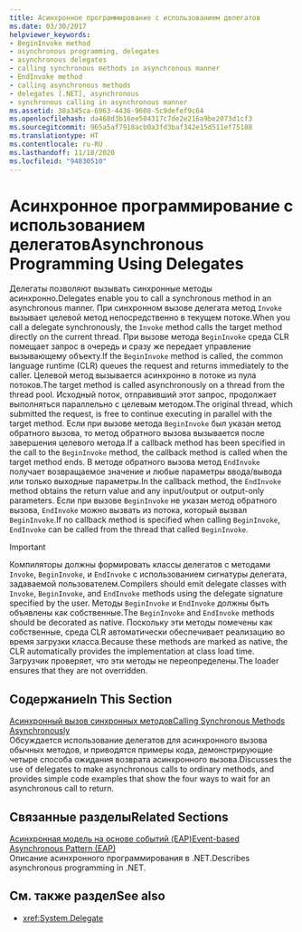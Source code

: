 ```yaml
---
title: Асинхронное программирование с использованием делегатов
ms.date: 03/30/2017
helpviewer_keywords:
- BeginInvoke method
- asynchronous programming, delegates
- asynchronous delegates
- calling synchronous methods in asynchronous manner
- EndInvoke method
- calling asynchronous methods
- delegates [.NET], asynchronous
- synchronous calling in asynchronous manner
ms.assetid: 38a345ca-6963-4436-9608-5c9defef9c64
ms.openlocfilehash: da468d3b16ee504317c7de2e216a9be2073d1cf3
ms.sourcegitcommit: 965a5af7918acb0a3fd3baf342e15d511ef75188
ms.translationtype: HT
ms.contentlocale: ru-RU
ms.lasthandoff: 11/18/2020
ms.locfileid: "94830510"
---
```

# <a name="asynchronous-programming-using-delegates"></a><span data-ttu-id="9b4b6-102">Асинхронное программирование с использованием делегатов</span><span class="sxs-lookup"><span data-stu-id="9b4b6-102">Asynchronous Programming Using Delegates</span></span>

<span data-ttu-id="9b4b6-103">Делегаты позволяют вызывать синхронные методы асинхронно.</span><span class="sxs-lookup"><span data-stu-id="9b4b6-103">Delegates enable you to call a synchronous method in an asynchronous manner.</span></span> <span data-ttu-id="9b4b6-104">При синхронном вызове делегата метод `Invoke` вызывает целевой метод непосредственно в текущем потоке.</span><span class="sxs-lookup"><span data-stu-id="9b4b6-104">When you call a delegate synchronously, the `Invoke` method calls the target method directly on the current thread.</span></span> <span data-ttu-id="9b4b6-105">При вызове метода `BeginInvoke` среда CLR помещает запрос в очередь и сразу же передает управление вызывающему объекту.</span><span class="sxs-lookup"><span data-stu-id="9b4b6-105">If the `BeginInvoke` method is called, the common language runtime (CLR) queues the request and returns immediately to the caller.</span></span> <span data-ttu-id="9b4b6-106">Целевой метод вызывается асинхронно в потоке из пула потоков.</span><span class="sxs-lookup"><span data-stu-id="9b4b6-106">The target method is called asynchronously on a thread from the thread pool.</span></span> <span data-ttu-id="9b4b6-107">Исходный поток, отправивший этот запрос, продолжает выполняться параллельно с целевым методом.</span><span class="sxs-lookup"><span data-stu-id="9b4b6-107">The original thread, which submitted the request, is free to continue executing in parallel with the target method.</span></span> <span data-ttu-id="9b4b6-108">Если при вызове метода `BeginInvoke` был указан метод обратного вызова, то метод обратного вызова вызывается после завершения целевого метода.</span><span class="sxs-lookup"><span data-stu-id="9b4b6-108">If a callback method has been specified in the call to the `BeginInvoke` method, the callback method is called when the target method ends.</span></span> <span data-ttu-id="9b4b6-109">В методе обратного вызова метод `EndInvoke` получает возвращаемое значение и любые параметры ввода/вывода или только выходные параметры.</span><span class="sxs-lookup"><span data-stu-id="9b4b6-109">In the callback method, the `EndInvoke` method obtains the return value and any input/output or output-only parameters.</span></span> <span data-ttu-id="9b4b6-110">Если при вызове `BeginInvoke` не указан метод обратного вызова, `EndInvoke` можно вызвать из потока, который вызвал `BeginInvoke`.</span><span class="sxs-lookup"><span data-stu-id="9b4b6-110">If no callback method is specified when calling `BeginInvoke`, `EndInvoke` can be called from the thread that called `BeginInvoke`.</span></span>  
  
> [!IMPORTANT]
> <span data-ttu-id="9b4b6-111">Компиляторы должны формировать классы делегатов с методами `Invoke`, `BeginInvoke`, и `EndInvoke` с использованием сигнатуры делегата, задаваемой пользователем.</span><span class="sxs-lookup"><span data-stu-id="9b4b6-111">Compilers should emit delegate classes with `Invoke`, `BeginInvoke`, and `EndInvoke` methods using the delegate signature specified by the user.</span></span> <span data-ttu-id="9b4b6-112">Методы `BeginInvoke` и `EndInvoke` должны быть объявлены как собственные.</span><span class="sxs-lookup"><span data-stu-id="9b4b6-112">The `BeginInvoke` and `EndInvoke` methods should be decorated as native.</span></span> <span data-ttu-id="9b4b6-113">Поскольку эти методы помечены как собственные, среда CLR автоматически обеспечивает реализацию во время загрузки класса.</span><span class="sxs-lookup"><span data-stu-id="9b4b6-113">Because these methods are marked as native, the CLR automatically provides the implementation at class load time.</span></span> <span data-ttu-id="9b4b6-114">Загрузчик проверяет, что эти методы не переопределены.</span><span class="sxs-lookup"><span data-stu-id="9b4b6-114">The loader ensures that they are not overridden.</span></span>  
  
## <a name="in-this-section"></a><span data-ttu-id="9b4b6-115">Содержание</span><span class="sxs-lookup"><span data-stu-id="9b4b6-115">In This Section</span></span>  
 [<span data-ttu-id="9b4b6-116">Асинхронный вызов синхронных методов</span><span class="sxs-lookup"><span data-stu-id="9b4b6-116">Calling Synchronous Methods Asynchronously</span></span>](calling-synchronous-methods-asynchronously.md)  
 <span data-ttu-id="9b4b6-117">Обсуждается использование делегатов для асинхронного вызова обычных методов, и приводятся примеры кода, демонстрирующие четыре способа ожидания возврата асинхронного вызова.</span><span class="sxs-lookup"><span data-stu-id="9b4b6-117">Discusses the use of delegates to make asynchronous calls to ordinary methods, and provides simple code examples that show the four ways to wait for an asynchronous call to return.</span></span>  
  
## <a name="related-sections"></a><span data-ttu-id="9b4b6-118">Связанные разделы</span><span class="sxs-lookup"><span data-stu-id="9b4b6-118">Related Sections</span></span>  
 [<span data-ttu-id="9b4b6-119">Асинхронная модель на основе событий (EAP)</span><span class="sxs-lookup"><span data-stu-id="9b4b6-119">Event-based Asynchronous Pattern (EAP)</span></span>](event-based-asynchronous-pattern-eap.md)  
 <span data-ttu-id="9b4b6-120">Описание асинхронного программирования в .NET.</span><span class="sxs-lookup"><span data-stu-id="9b4b6-120">Describes asynchronous programming in .NET.</span></span>  
  
## <a name="see-also"></a><span data-ttu-id="9b4b6-121">См. также раздел</span><span class="sxs-lookup"><span data-stu-id="9b4b6-121">See also</span></span>

- <xref:System.Delegate>

